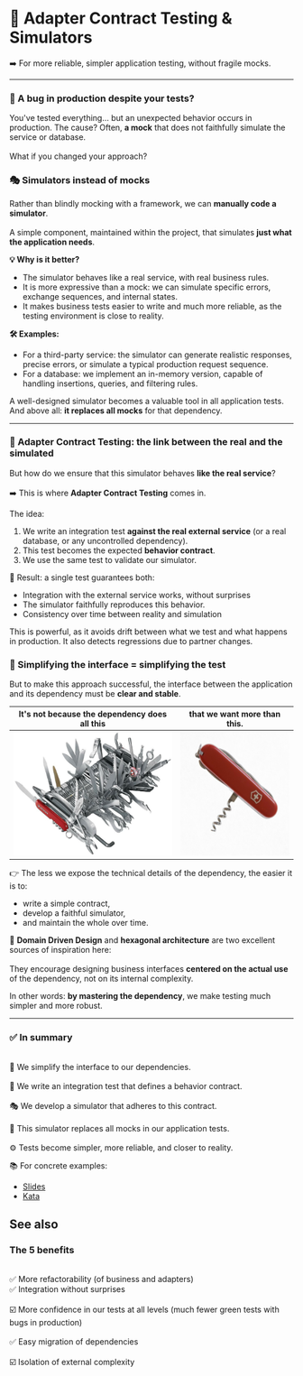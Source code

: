 🧪 Adapter Contract Testing & Simulators
====

➡️ For more reliable, simpler application testing, without fragile mocks.

----

### 🐛 A bug in production despite your tests?  

You've tested everything... but an unexpected behavior occurs in production. 
The cause? Often, **a mock** that does not faithfully simulate the service or database.<br>  
What if you changed your approach?  

### 🎭 Simulators instead of mocks  

Rather than blindly mocking with a framework, we can **manually code a simulator**.<br>  
A simple component, maintained within the project, that simulates **just what the application needs**.  

**💡 Why is it better?**  

 - The simulator behaves like a real service, with real business rules.  
 - It is more expressive than a mock: we can simulate specific errors, exchange sequences, and internal states.  
 - It makes business tests easier to write and much more reliable, as the testing environment is close to reality.  

**🛠️ Examples:**

 - For a third-party service: the simulator can generate realistic responses, precise errors, or simulate a typical production request sequence.  
 - For a database: we implement an in-memory version, capable of handling insertions, queries, and filtering rules.  

A well-designed simulator becomes a valuable tool in all application tests. And above all: **it replaces all mocks** for that dependency.

--- 

### 🔁 Adapter Contract Testing: the link between the real and the simulated  

But how do we ensure that this simulator behaves **like the real service**?<br>  
➡️ This is where **Adapter Contract Testing** comes in.  

The idea:  
1. We write an integration test **against the real external service** (or a real database, or any uncontrolled dependency).  
2. This test becomes the expected **behavior contract**.  
3. We use the same test to validate our simulator.  

🎯 Result: a single test guarantees both:  

 - Integration with the external service works, without surprises  
 - The simulator faithfully reproduces this behavior.  
 - Consistency over time between reality and simulation

This is powerful, as it avoids drift between what we test and what happens in production. It also detects regressions due to partner changes.



### 🧩 Simplifying the interface = simplifying the test  

But to make this approach successful, the interface between the application and its dependency must be **clear and stable**.  


| It's not because the dependency does all this                      | that we want more than this.                         |
|--------------------------------------------------------------------|------------------------------------------------------------------|
| <img src="../swiss-knife-complex.png" alt="complex" height="220"/> | <img src="../swiss-knife-simple.png" alt="simple" height="220"/> |


👉 The less we expose the technical details of the dependency, the easier it is to:
 - write a simple contract,
 - develop a faithful simulator,
 - and maintain the whole over time.  
 
📐 **Domain Driven Design** and **hexagonal architecture** are two excellent sources of inspiration here:<br>  
  They encourage designing business interfaces **centered on the actual use** of the dependency, not on its internal complexity.  
  
In other words: **by mastering the dependency**, we make testing much simpler and more robust.

---

###  ✅ In summary

<br> 🧩 We simplify the interface to our dependencies.  
<br> 🧪 We write an integration test that defines a behavior contract.  
<br> 🎭 We develop a simulator that adheres to this contract.  
<br> 🔁 This simulator replaces all mocks in our application tests.  
<br> ⚙️ Tests become simpler, more reliable, and closer to reality.

📚 For concrete examples:  
 - [Slides](https://adapter-contract-testing.github.io/presentation)
 - [Kata](https://github.com/adapter-contract-testing/snail-race-kata)

## See also  
### The 5 benefits
<br> ✅ More refactorability (of business and adapters)
<br> ✅ Integration without surprises  
<br> ☑️ More confidence in our tests at all levels (much fewer green tests with bugs in production)  
<br> ✅ Easy migration of dependencies  
<br> ☑️ Isolation of external complexity